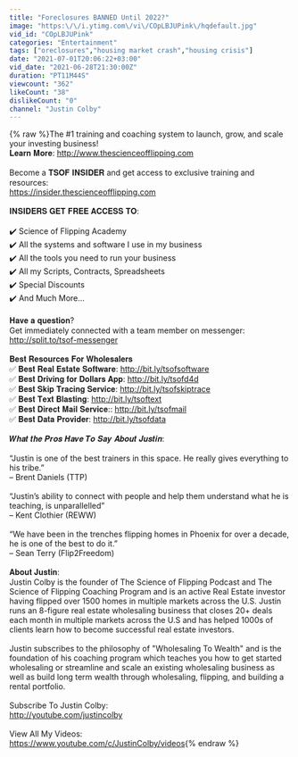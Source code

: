 ```yaml
---
title: "Foreclosures BANNED Until 2022?"
image: "https:\/\/i.ytimg.com\/vi\/COpLBJUPink\/hqdefault.jpg"
vid_id: "COpLBJUPink"
categories: "Entertainment"
tags: ["oreclosures","housing market crash","housing crisis"]
date: "2021-07-01T20:06:22+03:00"
vid_date: "2021-06-28T21:30:00Z"
duration: "PT11M44S"
viewcount: "362"
likeCount: "38"
dislikeCount: "0"
channel: "Justin Colby"
---
```

{% raw %}The #1 training and coaching system to launch, grow, and scale your investing business!<br />𝐋𝐞𝐚𝐫𝐧 𝐌𝐨𝐫𝐞: <a rel="nofollow" target="blank" href="http://www.thescienceofflipping.com">http://www.thescienceofflipping.com</a><br /><br />Become a 𝐓𝐒𝐎𝐅 𝐈𝐍𝐒𝐈𝐃𝐄𝐑 and get access to exclusive training and resources:<br /><a rel="nofollow" target="blank" href="https://insider.thescienceofflipping.com">https://insider.thescienceofflipping.com</a><br /><br />𝐈𝐍𝐒𝐈𝐃𝐄𝐑𝐒 𝐆𝐄𝐓 𝐅𝐑𝐄𝐄 𝐀𝐂𝐂𝐄𝐒𝐒 𝐓𝐎:<br /><br />✔️ Science of Flipping Academy  <br />✔️ All the systems and software I use in my business<br />✔️ All the tools you need to run your business <br />✔️ All my Scripts, Contracts, Spreadsheets<br />✔️ Special Discounts<br />✔️ And Much More...<br /><br />𝐇𝐚𝐯𝐞 𝐚 𝐪𝐮𝐞𝐬𝐭𝐢𝐨𝐧?<br />Get immediately connected with a team member on messenger:<br /><a rel="nofollow" target="blank" href="http://split.to/tsof-messenger">http://split.to/tsof-messenger</a><br /><br />𝐁𝐞𝐬𝐭 𝐑𝐞𝐬𝐨𝐮𝐫𝐜𝐞𝐬 𝐅𝐨𝐫 𝐖𝐡𝐨𝐥𝐞𝐬𝐚𝐥𝐞𝐫𝐬<br />✅ 𝐁𝐞𝐬𝐭 𝐑𝐞𝐚𝐥 𝐄𝐬𝐭𝐚𝐭𝐞 𝐒𝐨𝐟𝐭𝐰𝐚𝐫𝐞: <a rel="nofollow" target="blank" href="http://bit.ly/tsofsoftware">http://bit.ly/tsofsoftware</a><br />✅ 𝐁𝐞𝐬𝐭 𝐃𝐫𝐢𝐯𝐢𝐧𝐠 𝐟𝐨𝐫 𝐃𝐨𝐥𝐥𝐚𝐫𝐬 𝐀𝐩𝐩: <a rel="nofollow" target="blank" href="http://bit.ly/tsofd4d">http://bit.ly/tsofd4d</a><br />✅ 𝐁𝐞𝐬𝐭 𝐒𝐤𝐢𝐩 𝐓𝐫𝐚𝐜𝐢𝐧𝐠 𝐒𝐞𝐫𝐯𝐢𝐜𝐞: <a rel="nofollow" target="blank" href="http://bit.ly/tsofskiptrace">http://bit.ly/tsofskiptrace</a><br />✅ 𝐁𝐞𝐬𝐭 𝐓𝐞𝐱𝐭 𝐁𝐥𝐚𝐬𝐭𝐢𝐧𝐠: <a rel="nofollow" target="blank" href="http://bit.ly/tsoftext">http://bit.ly/tsoftext</a><br />✅ 𝐁𝐞𝐬𝐭 𝐃𝐢𝐫𝐞𝐜𝐭 𝐌𝐚𝐢𝐥 𝐒𝐞𝐫𝐯𝐢𝐜𝐞:: <a rel="nofollow" target="blank" href="http://bit.ly/tsofmail">http://bit.ly/tsofmail</a><br />✅ 𝐁𝐞𝐬𝐭 𝐃𝐚𝐭𝐚 𝐏𝐫𝐨𝐯𝐢𝐝𝐞𝐫: <a rel="nofollow" target="blank" href="http://bit.ly/tsofdata">http://bit.ly/tsofdata</a><br /><br />𝑾𝒉𝒂𝒕 𝒕𝒉𝒆 𝑷𝒓𝒐𝒔 𝑯𝒂𝒗𝒆 𝑻𝒐 𝑺𝒂𝒚 𝑨𝒃𝒐𝒖𝒕 𝑱𝒖𝒔𝒕𝒊𝒏:<br /><br />“Justin is one of the best trainers in this space. He really gives everything to his tribe.”<br />– Brent Daniels (TTP)<br /><br />“Justin’s ability to connect with people and help them understand what he is teaching, is unparallelled”<br />– Kent Clothier (REWW)<br /><br />“We have been in the trenches flipping homes in Phoenix for over a decade, he is one of the best to do it.”<br />– Sean Terry (Flip2Freedom)<br /><br />𝐀𝐛𝐨𝐮𝐭 𝐉𝐮𝐬𝐭𝐢𝐧:<br />Justin Colby is the founder of The Science of Flipping Podcast and The Science of Flipping Coaching Program and is an active Real Estate investor having flipped over 1500 homes in multiple markets across the U.S. Justin runs an 8-figure real estate wholesaling business that closes 20+ deals each month in multiple markets across the U.S and has helped 1000s of clients learn how to become successful real estate investors. <br /><br />Justin subscribes to the philosophy of &quot;Wholesaling To Wealth&quot; and is the foundation of his coaching program which teaches you how to get started wholesaling or streamline and scale an existing wholesaling business as well as build long term wealth through wholesaling, flipping, and building a rental portfolio.<br /><br />Subscribe To Justin Colby:<br /><a rel="nofollow" target="blank" href="http://youtube.com/justincolby">http://youtube.com/justincolby</a><br /><br />View All My Videos:<br /><a rel="nofollow" target="blank" href="https://www.youtube.com/c/JustinColby/videos">https://www.youtube.com/c/JustinColby/videos</a>{% endraw %}
